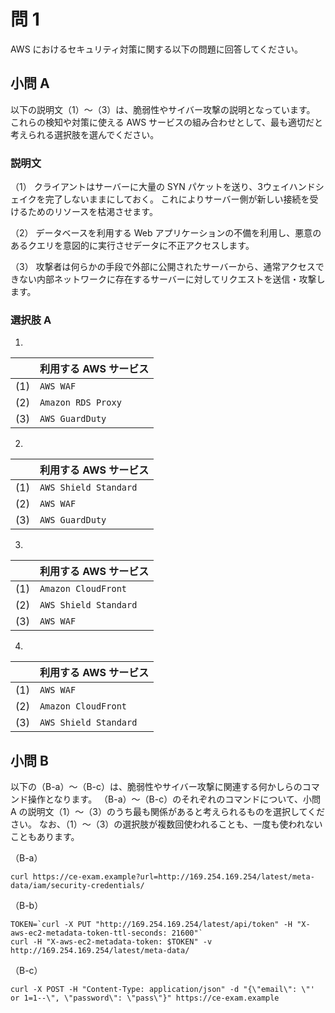 # 問 1
AWS におけるセキュリティ対策に関する以下の問題に回答してください。

## 小問 A
以下の説明文（1）〜（3）は、脆弱性やサイバー攻撃の説明となっています。
これらの検知や対策に使える AWS サービスの組み合わせとして、最も適切だと考えられる選択肢を選んでください。

### 説明文
（1）
クライアントはサーバーに大量の SYN パケットを送り、3ウェイハンドシェイクを完了しないままにしておく。
これによりサーバー側が新しい接続を受けるためのリソースを枯渇させます。

（2）
データベースを利用する Web アプリケーションの不備を利用し、悪意のあるクエリを意図的に実行させデータに不正アクセスします。

（3）
攻撃者は何らかの手段で外部に公開されたサーバーから、通常アクセスできない内部ネットワークに存在するサーバーに対してリクエストを送信・攻撃します。

### 選択肢 A

1.

||利用する AWS サービス|
|:-:|:-|
| (1) |`AWS WAF`|
| (2) |`Amazon RDS Proxy`|
| (3) |`AWS GuardDuty`|

2.

||利用する AWS サービス|
|:-:|:-|
| (1) |`AWS Shield Standard`|
| (2) |`AWS WAF`|
| (3) |`AWS GuardDuty`|

3.

||利用する AWS サービス|
|:-:|:-|
| (1) |`Amazon CloudFront`|
| (2) |`AWS Shield Standard`|
| (3) |`AWS WAF`|

4.

||利用する AWS サービス|
|:-:|:-|
| (1) |`AWS WAF`|
| (2) |`Amazon CloudFront`|
| (3) |`AWS Shield Standard`|

## 小問 B
以下の（B-a）〜（B-c）は、脆弱性やサイバー攻撃に関連する何かしらのコマンド操作となります。
（B-a）〜（B-c）のそれぞれのコマンドについて、小問 A の説明文（1）〜（3）のうち最も関係があると考えられるものを選択してください。
なお、（1）〜（3）の選択肢が複数回使われることも、一度も使われないこともあります。

（B-a）
```
curl https://ce-exam.example?url=http://169.254.169.254/latest/meta-data/iam/security-credentials/
```

（B-b）
```
TOKEN=`curl -X PUT "http://169.254.169.254/latest/api/token" -H "X-aws-ec2-metadata-token-ttl-seconds: 21600"`
curl -H "X-aws-ec2-metadata-token: $TOKEN" -v http://169.254.169.254/latest/meta-data/
```

（B-c）
```
curl -X POST -H "Content-Type: application/json" -d "{\"email\": \"' or 1=1--\", \"password\": \"pass\"}" https://ce-exam.example
```
